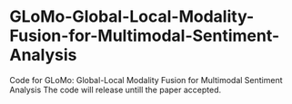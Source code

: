 # GLoMo-Global-Local-Modality-Fusion-for-Multimodal-Sentiment-Analysis
Code for GLoMo: Global-Local Modality Fusion for Multimodal Sentiment Analysis
The code will release untill the paper accepted.
